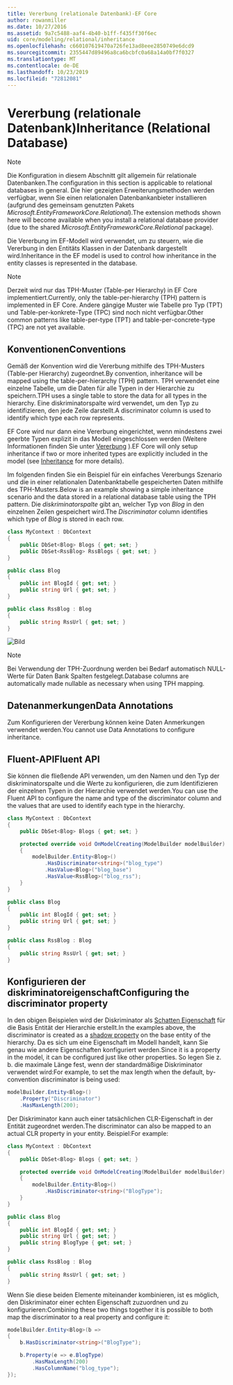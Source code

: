 ```yaml
---
title: Vererbung (relationale Datenbank)-EF Core
author: rowanmiller
ms.date: 10/27/2016
ms.assetid: 9a7c5488-aaf4-4b40-b1ff-f435ff30f6ec
uid: core/modeling/relational/inheritance
ms.openlocfilehash: c660107619470a726fe13ad8eee2850749e6dcd9
ms.sourcegitcommit: 2355447d89496a8ca6bcbfc0a68a14a0bf7f0327
ms.translationtype: MT
ms.contentlocale: de-DE
ms.lasthandoff: 10/23/2019
ms.locfileid: "72812081"
---
```

# <a name="inheritance-relational-database"></a><span data-ttu-id="2b4ad-102">Vererbung (relationale Datenbank)</span><span class="sxs-lookup"><span data-stu-id="2b4ad-102">Inheritance (Relational Database)</span></span>

> [!NOTE]  
> <span data-ttu-id="2b4ad-103">Die Konfiguration in diesem Abschnitt gilt allgemein für relationale Datenbanken.</span><span class="sxs-lookup"><span data-stu-id="2b4ad-103">The configuration in this section is applicable to relational databases in general.</span></span> <span data-ttu-id="2b4ad-104">Die hier gezeigten Erweiterungsmethoden werden verfügbar, wenn Sie einen relationalen Datenbankanbieter installieren (aufgrund des gemeinsam genutzten Pakets *Microsoft.EntityFrameworkCore.Relational*).</span><span class="sxs-lookup"><span data-stu-id="2b4ad-104">The extension methods shown here will become available when you install a relational database provider (due to the shared *Microsoft.EntityFrameworkCore.Relational* package).</span></span>

<span data-ttu-id="2b4ad-105">Die Vererbung im EF-Modell wird verwendet, um zu steuern, wie die Vererbung in den Entitäts Klassen in der Datenbank dargestellt wird.</span><span class="sxs-lookup"><span data-stu-id="2b4ad-105">Inheritance in the EF model is used to control how inheritance in the entity classes is represented in the database.</span></span>

> [!NOTE]  
> <span data-ttu-id="2b4ad-106">Derzeit wird nur das TPH-Muster (Table-per Hierarchy) in EF Core implementiert.</span><span class="sxs-lookup"><span data-stu-id="2b4ad-106">Currently, only the table-per-hierarchy (TPH) pattern is implemented in EF Core.</span></span> <span data-ttu-id="2b4ad-107">Andere gängige Muster wie Tabelle pro Typ (TPT) und Table-per-konkrete-Type (TPC) sind noch nicht verfügbar.</span><span class="sxs-lookup"><span data-stu-id="2b4ad-107">Other common patterns like table-per-type (TPT) and table-per-concrete-type (TPC) are not yet available.</span></span>

## <a name="conventions"></a><span data-ttu-id="2b4ad-108">Konventionen</span><span class="sxs-lookup"><span data-stu-id="2b4ad-108">Conventions</span></span>

<span data-ttu-id="2b4ad-109">Gemäß der Konvention wird die Vererbung mithilfe des TPH-Musters (Table-per Hierarchy) zugeordnet.</span><span class="sxs-lookup"><span data-stu-id="2b4ad-109">By convention, inheritance will be mapped using the table-per-hierarchy (TPH) pattern.</span></span> <span data-ttu-id="2b4ad-110">TPH verwendet eine einzelne Tabelle, um die Daten für alle Typen in der Hierarchie zu speichern.</span><span class="sxs-lookup"><span data-stu-id="2b4ad-110">TPH uses a single table to store the data for all types in the hierarchy.</span></span> <span data-ttu-id="2b4ad-111">Eine diskriminatorspalte wird verwendet, um den Typ zu identifizieren, den jede Zeile darstellt.</span><span class="sxs-lookup"><span data-stu-id="2b4ad-111">A discriminator column is used to identify which type each row represents.</span></span>

<span data-ttu-id="2b4ad-112">EF Core wird nur dann eine Vererbung eingerichtet, wenn mindestens zwei geerbte Typen explizit in das Modell eingeschlossen werden (Weitere Informationen finden Sie unter [Vererbung](../inheritance.md) ).</span><span class="sxs-lookup"><span data-stu-id="2b4ad-112">EF Core will only setup inheritance if two or more inherited types are explicitly included in the model (see [Inheritance](../inheritance.md) for more details).</span></span>

<span data-ttu-id="2b4ad-113">Im folgenden finden Sie ein Beispiel für ein einfaches Vererbungs Szenario und die in einer relationalen Datenbanktabelle gespeicherten Daten mithilfe des TPH-Musters.</span><span class="sxs-lookup"><span data-stu-id="2b4ad-113">Below is an example showing a simple inheritance scenario and the data stored in a relational database table using the TPH pattern.</span></span> <span data-ttu-id="2b4ad-114">Die *diskriminatorspalte* gibt an, welcher Typ von *Blog* in den einzelnen Zeilen gespeichert wird.</span><span class="sxs-lookup"><span data-stu-id="2b4ad-114">The *Discriminator* column identifies which type of *Blog* is stored in each row.</span></span>

<!-- [!code-csharp[Main](samples/core/relational/Modeling/Conventions/InheritanceDbSets.cs)] -->
``` csharp
class MyContext : DbContext
{
    public DbSet<Blog> Blogs { get; set; }
    public DbSet<RssBlog> RssBlogs { get; set; }
}

public class Blog
{
    public int BlogId { get; set; }
    public string Url { get; set; }
}

public class RssBlog : Blog
{
    public string RssUrl { get; set; }
}
```

![Bild](_static/inheritance-tph-data.png)

>[!NOTE]
> <span data-ttu-id="2b4ad-116">Bei Verwendung der TPH-Zuordnung werden bei Bedarf automatisch NULL-Werte für Daten Bank Spalten festgelegt.</span><span class="sxs-lookup"><span data-stu-id="2b4ad-116">Database columns are automatically made nullable as necessary when using TPH mapping.</span></span>

## <a name="data-annotations"></a><span data-ttu-id="2b4ad-117">Datenanmerkungen</span><span class="sxs-lookup"><span data-stu-id="2b4ad-117">Data Annotations</span></span>

<span data-ttu-id="2b4ad-118">Zum Konfigurieren der Vererbung können keine Daten Anmerkungen verwendet werden.</span><span class="sxs-lookup"><span data-stu-id="2b4ad-118">You cannot use Data Annotations to configure inheritance.</span></span>

## <a name="fluent-api"></a><span data-ttu-id="2b4ad-119">Fluent-API</span><span class="sxs-lookup"><span data-stu-id="2b4ad-119">Fluent API</span></span>

<span data-ttu-id="2b4ad-120">Sie können die fließende API verwenden, um den Namen und den Typ der diskriminatorspalte und die Werte zu konfigurieren, die zum Identifizieren der einzelnen Typen in der Hierarchie verwendet werden.</span><span class="sxs-lookup"><span data-stu-id="2b4ad-120">You can use the Fluent API to configure the name and type of the discriminator column and the values that are used to identify each type in the hierarchy.</span></span>

<!-- [!code-csharp[Main](samples/core/relational/Modeling/FluentAPI/InheritanceTPHDiscriminator.cs?highlight=7,8,9,10)] -->
``` csharp
class MyContext : DbContext
{
    public DbSet<Blog> Blogs { get; set; }

    protected override void OnModelCreating(ModelBuilder modelBuilder)
    {
        modelBuilder.Entity<Blog>()
            .HasDiscriminator<string>("blog_type")
            .HasValue<Blog>("blog_base")
            .HasValue<RssBlog>("blog_rss");
    }
}

public class Blog
{
    public int BlogId { get; set; }
    public string Url { get; set; }
}

public class RssBlog : Blog
{
    public string RssUrl { get; set; }
}
```

## <a name="configuring-the-discriminator-property"></a><span data-ttu-id="2b4ad-121">Konfigurieren der diskriminatoreigenschaft</span><span class="sxs-lookup"><span data-stu-id="2b4ad-121">Configuring the discriminator property</span></span>

<span data-ttu-id="2b4ad-122">In den obigen Beispielen wird der Diskriminator als [Schatten Eigenschaft](xref:core/modeling/shadow-properties) für die Basis Entität der Hierarchie erstellt.</span><span class="sxs-lookup"><span data-stu-id="2b4ad-122">In the examples above, the discriminator is created as a [shadow property](xref:core/modeling/shadow-properties) on the base entity of the hierarchy.</span></span> <span data-ttu-id="2b4ad-123">Da es sich um eine Eigenschaft im Modell handelt, kann Sie genau wie andere Eigenschaften konfiguriert werden.</span><span class="sxs-lookup"><span data-stu-id="2b4ad-123">Since it is a property in the model, it can be configured just like other properties.</span></span> <span data-ttu-id="2b4ad-124">So legen Sie z. b. die maximale Länge fest, wenn der standardmäßige Diskriminator verwendet wird:</span><span class="sxs-lookup"><span data-stu-id="2b4ad-124">For example, to set the max length when the default, by-convention discriminator is being used:</span></span>

```C#
modelBuilder.Entity<Blog>()
    .Property("Discriminator")
    .HasMaxLength(200);
```

<span data-ttu-id="2b4ad-125">Der Diskriminator kann auch einer tatsächlichen CLR-Eigenschaft in der Entität zugeordnet werden.</span><span class="sxs-lookup"><span data-stu-id="2b4ad-125">The discriminator can also be mapped to an actual CLR property in your entity.</span></span> <span data-ttu-id="2b4ad-126">Beispiel:</span><span class="sxs-lookup"><span data-stu-id="2b4ad-126">For example:</span></span>

```C#
class MyContext : DbContext
{
    public DbSet<Blog> Blogs { get; set; }

    protected override void OnModelCreating(ModelBuilder modelBuilder)
    {
        modelBuilder.Entity<Blog>()
            .HasDiscriminator<string>("BlogType");
    }
}

public class Blog
{
    public int BlogId { get; set; }
    public string Url { get; set; }
    public string BlogType { get; set; }
}

public class RssBlog : Blog
{
    public string RssUrl { get; set; }
}
```

<span data-ttu-id="2b4ad-127">Wenn Sie diese beiden Elemente miteinander kombinieren, ist es möglich, den Diskriminator einer echten Eigenschaft zuzuordnen und zu konfigurieren:</span><span class="sxs-lookup"><span data-stu-id="2b4ad-127">Combining these two things together it is possible to both map the discriminator to a real property and configure it:</span></span>

```C#
modelBuilder.Entity<Blog>(b =>
{
    b.HasDiscriminator<string>("BlogType");

    b.Property(e => e.BlogType)
        .HasMaxLength(200)
        .HasColumnName("blog_type");
});
```
